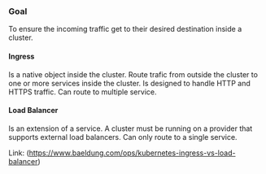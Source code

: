 ### Goal
To ensure the incoming traffic get to their desired destination inside a cluster.

#### Ingress
Is a native object inside the cluster.
Route trafic from outside the cluster to one or more services inside the cluster.
Is designed to handle HTTP and HTTPS traffic.
Can route to multiple service.

#### Load Balancer
Is an extension of a service.
A cluster must be running on a provider that supports external load balancers.
Can only route to a single service.

Link: (https://www.baeldung.com/ops/kubernetes-ingress-vs-load-balancer)

